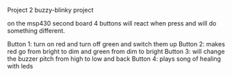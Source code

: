Project 2 buzzy-blinky project

on the msp430 second board 4 buttons will react when press and will do
something different.

Button 1: turn on red and turn off green and switch them up
Button 2: makes red go from bright to dim and green from dim to bright
Button 3: will change the buzzer pitch from high to low and back
Button 4: plays song of healing with leds
